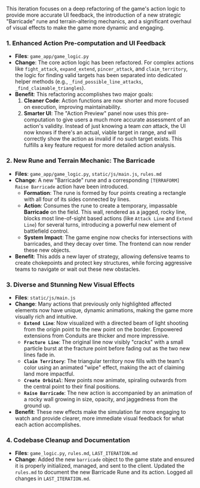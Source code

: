 This iteration focuses on a deep refactoring of the game's action logic to provide more accurate UI feedback, the introduction of a new strategic "Barricade" rune and terrain-altering mechanics, and a significant overhaul of visual effects to make the game more dynamic and engaging.

### 1. Enhanced Action Pre-computation and UI Feedback

-   **Files**: `game_app/game_logic.py`
-   **Change**: The core action logic has been refactored. For complex actions like `fight_attack`, `expand_extend`, `pincer_attack`, and `claim_territory`, the logic for finding valid targets has been separated into dedicated helper methods (e.g., `_find_possible_line_attacks`, `_find_claimable_triangles`).
-   **Benefit**: This refactoring accomplishes two major goals:
    1.  **Cleaner Code**: Action functions are now shorter and more focused on execution, improving maintainability.
    2.  **Smarter UI**: The "Action Preview" panel now uses this pre-computation to give users a much more accurate assessment of an action's validity. Instead of just knowing a team *can* attack, the UI now knows if there's an actual, viable target in range, and will correctly show the action as invalid if no such target exists. This fulfills a key feature request for more detailed action analysis.

### 2. New Rune and Terrain Mechanic: The Barricade

-   **Files**: `game_app/game_logic.py`, `static/js/main.js`, `rules.md`
-   **Change**: A new "Barricade" rune and a corresponding `[TERRAFORM] Raise Barricade` action have been introduced.
    -   **Formation**: The rune is formed by four points creating a rectangle with all four of its sides connected by lines.
    -   **Action**: Consumes the rune to create a temporary, impassable **Barricade** on the field. This wall, rendered as a jagged, rocky line, blocks most line-of-sight based actions (like `Attack Line` and `Extend Line`) for several turns, introducing a powerful new element of battlefield control.
    -   **System Impact**: The game engine now checks for intersections with barricades, and they decay over time. The frontend can now render these new objects.
-   **Benefit**: This adds a new layer of strategy, allowing defensive teams to create chokepoints and protect key structures, while forcing aggressive teams to navigate or wait out these new obstacles.

### 3. Diverse and Stunning New Visual Effects

-   **Files**: `static/js/main.js`
-   **Change**: Many actions that previously only highlighted affected elements now have unique, dynamic animations, making the game more visually rich and intuitive.
    -   **`Extend Line`**: Now visualized with a directed beam of light shooting from the origin point to the new point on the border. Empowered extensions from Conduits are thicker and more impressive.
    -   **`Fracture Line`**: The original line now visibly "cracks" with a small particle burst at the fracture point before fading out as the two new lines fade in.
    -   **`Claim Territory`**: The triangular territory now fills with the team's color using an animated "wipe" effect, making the act of claiming land more impactful.
    -   **`Create Orbital`**: New points now animate, spiraling outwards from the central point to their final positions.
    -   **`Raise Barricade`**: The new action is accompanied by an animation of a rocky wall growing in size, opacity, and jaggedness from the ground up.
-   **Benefit**: These new effects make the simulation far more engaging to watch and provide clearer, more immediate visual feedback for what each action accomplishes.

### 4. Codebase Cleanup and Documentation

-   **Files**: `game_logic.py`, `rules.md`, `LAST_ITERATION.md`
-   **Change**: Added the new `barricade` object to the game state and ensured it is properly initialized, managed, and sent to the client. Updated the `rules.md` to document the new Barricade Rune and its action. Logged all changes in `LAST_ITERATION.md`.